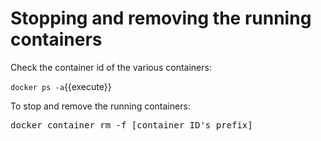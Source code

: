 <h1>Stopping and removing the running containers</h1>
Check the container id of the various containers:

`docker ps -a`{{execute}}

To stop and remove the running containers:
<pre>
docker container rm -f [container ID's prefix]
</pre>
